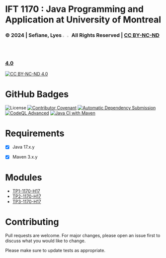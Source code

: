 # IFT 1170 : Java Programming and Application at University of Montreal 

### © 2024 | Sefiane, Lyes <img src="https://raw.githubusercontent.com/wiki/lyes-sefiane/grocery-items-management-application/images/algeria-flag-icon.png" width="2%"> <img src="https://raw.githubusercontent.com/wiki/lyes-sefiane/grocery-items-management-application/images/canada-flag-icon.png" width="2%"> All Rights Reserved | [CC BY-NC-ND 4.0](https://creativecommons.org/licenses/by-nc-nd/4.0/)

[![CC BY-NC-ND 4.0][cc-by-nc-nd-image]][cc-by-nc-nd]

[cc-by-nc-nd]: http://creativecommons.org/licenses/by-nc-nd/4.0/
[cc-by-nc-nd-image]: https://licensebuttons.net/l/by-nc-nd/4.0/88x31.png
[cc-by-nc-nd-shield]: https://img.shields.io/badge/License-CC%20BY--NC--ND%204.0-lightgrey.svg

# GitHub Badges

![License](https://img.shields.io/static/v1?label=License&message=CC-BY-NC-ND-4.0&color=green)
[![Contributor Covenant](https://img.shields.io/badge/Contributor%20Covenant-2.1-4baaaa.svg)](code_of_conduct.md)
[![Automatic Dependency Submission](https://github.com/lyes-sefiane/udem-java-programming-and-applications/actions/workflows/dependency-graph/auto-submission/badge.svg)](https://github.com/lyes-sefiane/udem-java-programming-and-applications/actions/workflows/dependency-graph/auto-submission)
[![CodeQL Advanced](https://github.com/lyes-sefiane/udem-java-programming-and-applications/actions/workflows/codeql.yml/badge.svg)](https://github.com/lyes-sefiane/udem-java-programming-and-applications/actions/workflows/codeql.yml)
[![Java CI with Maven](https://github.com/lyes-sefiane/udem-java-programming-and-applications/actions/workflows/maven.yml/badge.svg)](https://github.com/lyes-sefiane/udem-java-programming-and-applications/actions/workflows/maven.yml)

# Requirements

- [x] Java 17.x.y
- [x] Maven 3.x.y


# Modules

- [TP1-1170-H17](https://github.com/lyes-sefiane/udem-java-programming-and-applications/tree/main/TP1_1170_H17)
- [TP2-1170-H17](https://github.com/lyes-sefiane/udem-java-programming-and-applications/tree/main/TP2_1170_H17)
- [TP3-1170-H17](https://github.com/lyes-sefiane/udem-java-programming-and-applications/tree/main/TP3_1170_H17)


# Contributing

Pull requests are welcome. For major changes, please open an issue first to discuss what you would like to change.

Please make sure to update tests as appropriate.